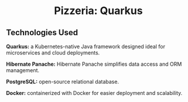 <h1 align="center" id="title">Pizzeria: Quarkus</h1>

<h2>Technologies Used</h2>
<p id="description"><b>Quarkus:</b> a Kubernetes-native Java framework designed ideal for microservices and cloud deployments.</p>
<p id="description"><b>Hibernate Panache:</b> Hibernate Panache simplifies data access and ORM management.</p>
<p id="description"><b>PostgreSQL:</b> open-source relational database.</p>
<p id="description"><b>Docker:</b> containerized with Docker for easier deployment and scalability.</p>
